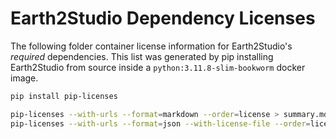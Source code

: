 # Earth2Studio Dependency Licenses

The following folder container license information for Earth2Studio's *required*
dependencies.
This list was generated by pip installing Earth2Studio from source inside a
`python:3.11.8-slim-bookworm` docker image.

```bash
pip install pip-licenses

pip-licenses --with-urls --format=markdown --order=license > summary.md
pip-licenses --with-urls --format=json --with-license-file --order=license > details.json
```
